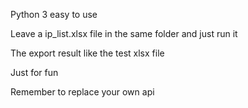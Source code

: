 Python 3 easy to use

Leave a ip_list.xlsx file in the same folder and just run it 

The export result like the test xlsx file 

Just for fun 

Remember to replace your own api
